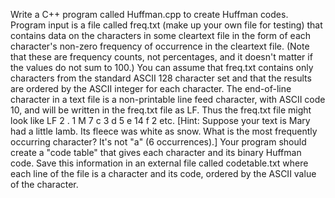 Write a C++ program called Huffman.cpp to create Huffman codes. Program input is a file
called freq.txt (make up your own file for testing) that contains data on the characters in some
cleartext file in the form of each character's non-zero frequency of occurrence in the cleartext
file. (Note that these are frequency counts, not percentages, and it doesn't matter if the values do
not sum to 100.) You can assume that freq.txt contains only characters from the standard ASCII
128 character set and that the results are ordered by the ASCII integer for each character. The
end-of-line character in a text file is a non-printable line feed character, with ASCII code 10, and
will be written in the freq.txt file as LF. Thus the freq.txt file might look like
LF 2
. 1
M 7
c 3
d 5
e 14
f 2
etc.
[Hint: Suppose your text is
Mary had a little lamb.
Its fleece was white as snow.
What is the most frequently occurring character? It's not "a" (6 occurrences).]
Your program should create a "code table" that gives each character and its binary Huffman
code. Save this information in an external file called codetable.txt where each line of the file is a
character and its code, ordered by the ASCII value of the character.
